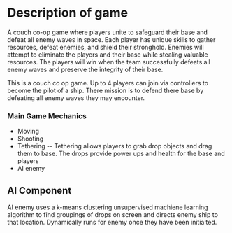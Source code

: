 # Description of game
A couch co-op game where players unite to safeguard their base and defeat all enemy waves in space. Each player has unique skills to gather resources, defeat enemies, and shield their stronghold. Enemies will attempt to eliminate the players and their base while stealing valuable resources. The players will win when the team successfully defeats all enemy waves and preserve the integrity of their base.

This is a couch co op game. Up to 4 players can join via controllers to become the pilot of a ship. There mission is to defend there base by defeating all enemy waves they may encounter.


### Main Game Mechanics
- Moving
- Shooting
- Tethering
-- Tethering allows players to grab drop objects and drag them to base. The drops provide power ups and health for the base and players
- AI enemy

## AI Component
AI enemy uses a k-means clustering unsupervised machiene learning algorithm to find groupings of drops on screen and directs enemy ship to that location. Dynamically runs for enemy once they have been initiaited. 
